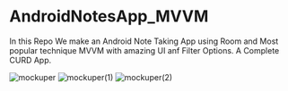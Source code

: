 # AndroidNotesApp_MVVM
In this Repo We make an Android Note Taking App using Room and Most popular technique MVVM with amazing UI anf Filter Options. A Complete CURD App.

![mockuper](https://user-images.githubusercontent.com/89131502/222958000-a077ffec-f165-4139-b380-cc60c1b457e8.png)
![mockuper(1)](https://user-images.githubusercontent.com/89131502/222958003-ad3f01c4-d0fa-4f27-ab21-65ba12bbdd6e.png)
![mockuper(2)](https://user-images.githubusercontent.com/89131502/222958008-fe4f9490-13fa-468f-9acb-2087f20d2908.png)
